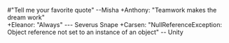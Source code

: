 ﻿#"Tell me your favorite quote" --Misha
+Anthony: "Teamwork makes the dream work"  
+Eleanor: "Always" --- Severus Snape
+Carsen: "NullReferenceException: Object reference not set to an instance of an object" -- Unity
